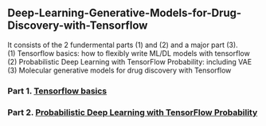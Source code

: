 ## Deep-Learning-Generative-Models-for-Drug-Discovery-with-Tensorflow  
It consists of the 2 fundermental parts (1) and (2) and a major part (3).  
(1) Tensorflow basics: how to flexibly write ML/DL models with tensorflow  
(2) Probabilistic Deep Learning with TensorFlow Probability: including VAE  
(3) Molecular generative models for drug discovery with Tensorflow

### Part 1. [Tensorflow basics](https://github.com/tuantla80/Deep-Learning-Generative-Models-for-Drug-Discovery-with-Tensorflow/tree/main/Tensorflow%20Basics)  
### Part 2. [Probabilistic Deep Learning with TensorFlow Probability](https://github.com/tuantla80/Deep-Learning-Generative-Models-for-Drug-Discovery-with-Tensorflow/tree/main/Probabilistic%20Deep%20Learning%20with%20Tensorflow_Probability)
